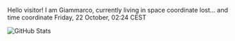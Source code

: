 Hello visitor! I am Giammarco, currently living in space coordinate lost... and time coordinate Friday, 22 October, 02:24 CEST

![GitHub Stats](https://github-readme-stats.vercel.app/api?username=grcasanova)
